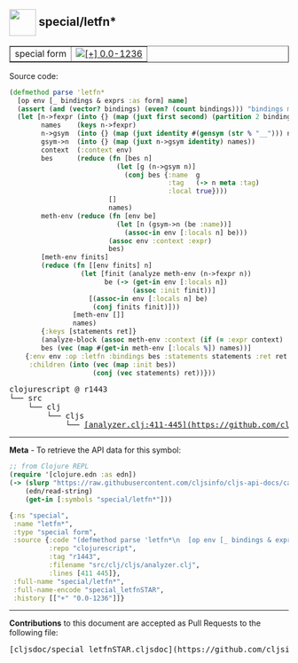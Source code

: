 ## <img width="48px" valign="middle" src="http://i.imgur.com/Hi20huC.png"> special/letfn\*

 <table border="1">
<tr>

<td>special form</td>
<td><a href="https://github.com/cljsinfo/cljs-api-docs/tree/0.0-1236"><img valign="middle" alt="[+] 0.0-1236" src="https://img.shields.io/badge/+-0.0--1236-lightgrey.svg"></a> </td>
</tr>
</table>






Source code:

```clj
(defmethod parse 'letfn*
  [op env [_ bindings & exprs :as form] name]
  (assert (and (vector? bindings) (even? (count bindings))) "bindings must be vector of even number of elements")
  (let [n->fexpr (into {} (map (juxt first second) (partition 2 bindings)))
        names    (keys n->fexpr)
        n->gsym  (into {} (map (juxt identity #(gensym (str % "__"))) names))
        gsym->n  (into {} (map (juxt n->gsym identity) names))
        context  (:context env)
        bes      (reduce (fn [bes n]
                           (let [g (n->gsym n)]
                             (conj bes {:name  g
                                        :tag   (-> n meta :tag)
                                        :local true})))
                         []
                         names)
        meth-env (reduce (fn [env be]
                           (let [n (gsym->n (be :name))]
                             (assoc-in env [:locals n] be)))
                         (assoc env :context :expr)
                         bes)
        [meth-env finits]
        (reduce (fn [[env finits] n]
                  (let [finit (analyze meth-env (n->fexpr n))
                        be (-> (get-in env [:locals n])
                               (assoc :init finit))]
                    [(assoc-in env [:locals n] be)
                     (conj finits finit)]))
                [meth-env []]
                names)
        {:keys [statements ret]}
        (analyze-block (assoc meth-env :context (if (= :expr context) :return context)) exprs)
        bes (vec (map #(get-in meth-env [:locals %]) names))]
    {:env env :op :letfn :bindings bes :statements statements :ret ret :form form
     :children (into (vec (map :init bes))
                     (conj (vec statements) ret))}))
```

 <pre>
clojurescript @ r1443
└── src
    └── clj
        └── cljs
            └── <ins>[analyzer.clj:411-445](https://github.com/clojure/clojurescript/blob/r1443/src/clj/cljs/analyzer.clj#L411-L445)</ins>
</pre>


---

__Meta__ - To retrieve the API data for this symbol:

```clj
;; from Clojure REPL
(require '[clojure.edn :as edn])
(-> (slurp "https://raw.githubusercontent.com/cljsinfo/cljs-api-docs/catalog/cljs-api.edn")
    (edn/read-string)
    (get-in [:symbols "special/letfn*"]))
```

```clj
{:ns "special",
 :name "letfn*",
 :type "special form",
 :source {:code "(defmethod parse 'letfn*\n  [op env [_ bindings & exprs :as form] name]\n  (assert (and (vector? bindings) (even? (count bindings))) \"bindings must be vector of even number of elements\")\n  (let [n->fexpr (into {} (map (juxt first second) (partition 2 bindings)))\n        names    (keys n->fexpr)\n        n->gsym  (into {} (map (juxt identity #(gensym (str % \"__\"))) names))\n        gsym->n  (into {} (map (juxt n->gsym identity) names))\n        context  (:context env)\n        bes      (reduce (fn [bes n]\n                           (let [g (n->gsym n)]\n                             (conj bes {:name  g\n                                        :tag   (-> n meta :tag)\n                                        :local true})))\n                         []\n                         names)\n        meth-env (reduce (fn [env be]\n                           (let [n (gsym->n (be :name))]\n                             (assoc-in env [:locals n] be)))\n                         (assoc env :context :expr)\n                         bes)\n        [meth-env finits]\n        (reduce (fn [[env finits] n]\n                  (let [finit (analyze meth-env (n->fexpr n))\n                        be (-> (get-in env [:locals n])\n                               (assoc :init finit))]\n                    [(assoc-in env [:locals n] be)\n                     (conj finits finit)]))\n                [meth-env []]\n                names)\n        {:keys [statements ret]}\n        (analyze-block (assoc meth-env :context (if (= :expr context) :return context)) exprs)\n        bes (vec (map #(get-in meth-env [:locals %]) names))]\n    {:env env :op :letfn :bindings bes :statements statements :ret ret :form form\n     :children (into (vec (map :init bes))\n                     (conj (vec statements) ret))}))",
          :repo "clojurescript",
          :tag "r1443",
          :filename "src/clj/cljs/analyzer.clj",
          :lines [411 445]},
 :full-name "special/letfn*",
 :full-name-encode "special_letfnSTAR",
 :history [["+" "0.0-1236"]]}

```

---

__Contributions__ to this document are accepted as Pull Requests to the following file:

 <pre>
[cljsdoc/special_letfnSTAR.cljsdoc](https://github.com/cljsinfo/cljs-api-docs/blob/master/cljsdoc/special_letfnSTAR.cljsdoc)
</pre>

